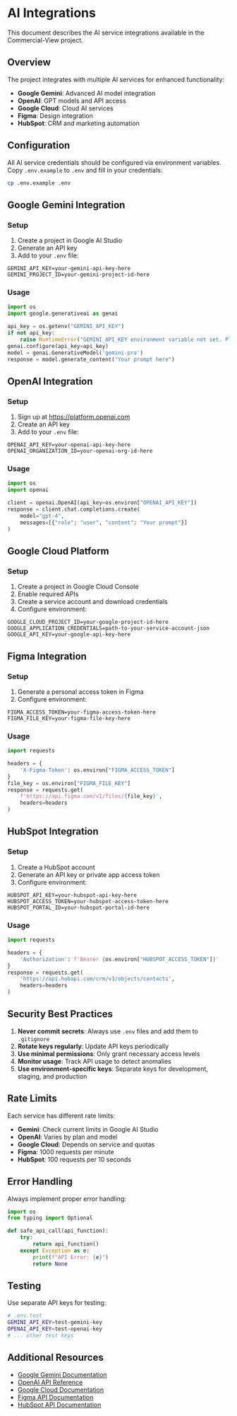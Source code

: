 # AI Integrations

This document describes the AI service integrations available in the Commercial-View project.

## Overview

The project integrates with multiple AI services for enhanced functionality:

- **Google Gemini**: Advanced AI model integration
- **OpenAI**: GPT models and API access
- **Google Cloud**: Cloud AI services
- **Figma**: Design integration
- **HubSpot**: CRM and marketing automation

## Configuration

All AI service credentials should be configured via environment variables. Copy `.env.example` to `.env` and fill in your credentials:

```bash
cp .env.example .env
```

## Google Gemini Integration

### Setup

1. Create a project in Google AI Studio
2. Generate an API key
3. Add to your `.env` file:

```env
GEMINI_API_KEY=your-gemini-api-key-here
GEMINI_PROJECT_ID=your-gemini-project-id-here
```

### Usage

```python
import os
import google.generativeai as genai

api_key = os.getenv("GEMINI_API_KEY")
if not api_key:
    raise RuntimeError("GEMINI_API_KEY environment variable not set. Please set it in your .env file.")
genai.configure(api_key=api_key)
model = genai.GenerativeModel('gemini-pro')
response = model.generate_content("Your prompt here")
```

## OpenAI Integration

### Setup

1. Sign up at https://platform.openai.com
2. Create an API key
3. Add to your `.env` file:

```env
OPENAI_API_KEY=your-openai-api-key-here
OPENAI_ORGANIZATION_ID=your-openai-org-id-here
```

### Usage

```python
import os
import openai

client = openai.OpenAI(api_key=os.environ["OPENAI_API_KEY"])
response = client.chat.completions.create(
    model="gpt-4",
    messages=[{"role": "user", "content": "Your prompt"}]
)
```

## Google Cloud Platform

### Setup

1. Create a project in Google Cloud Console
2. Enable required APIs
3. Create a service account and download credentials
4. Configure environment:

```env
GOOGLE_CLOUD_PROJECT_ID=your-google-project-id-here
GOOGLE_APPLICATION_CREDENTIALS=path-to-your-service-account-json
GOOGLE_API_KEY=your-google-api-key-here
```

## Figma Integration

### Setup

1. Generate a personal access token in Figma
2. Configure environment:

```env
FIGMA_ACCESS_TOKEN=your-figma-access-token-here
FIGMA_FILE_KEY=your-figma-file-key-here
```

### Usage

```python
import requests

headers = {
    'X-Figma-Token': os.environ["FIGMA_ACCESS_TOKEN"]
}
file_key = os.environ["FIGMA_FILE_KEY"]
response = requests.get(
    f'https://api.figma.com/v1/files/{file_key}',
    headers=headers
)
```

## HubSpot Integration

### Setup

1. Create a HubSpot account
2. Generate an API key or private app access token
3. Configure environment:

```env
HUBSPOT_API_KEY=your-hubspot-api-key-here
HUBSPOT_ACCESS_TOKEN=your-hubspot-access-token-here
HUBSPOT_PORTAL_ID=your-hubspot-portal-id-here
```

### Usage

```python
import requests

headers = {
    'Authorization': f'Bearer {os.environ["HUBSPOT_ACCESS_TOKEN"]}'
}
response = requests.get(
    'https://api.hubapi.com/crm/v3/objects/contacts',
    headers=headers
)
```

## Security Best Practices

1. **Never commit secrets**: Always use `.env` files and add them to `.gitignore`
2. **Rotate keys regularly**: Update API keys periodically
3. **Use minimal permissions**: Only grant necessary access levels
4. **Monitor usage**: Track API usage to detect anomalies
5. **Use environment-specific keys**: Separate keys for development, staging, and production

## Rate Limits

Each service has different rate limits:

- **Gemini**: Check current limits in Google AI Studio
- **OpenAI**: Varies by plan and model
- **Google Cloud**: Depends on service and quotas
- **Figma**: 1000 requests per minute
- **HubSpot**: 100 requests per 10 seconds

## Error Handling

Always implement proper error handling:

```python
import os
from typing import Optional

def safe_api_call(api_function):
    try:
        return api_function()
    except Exception as e:
        print(f"API Error: {e}")
        return None
```

## Testing

Use separate API keys for testing:

```bash
# .env.test
GEMINI_API_KEY=test-gemini-key
OPENAI_API_KEY=test-openai-key
# ... other test keys
```

## Additional Resources

- [Google Gemini Documentation](https://ai.google.dev/docs)
- [OpenAI API Reference](https://platform.openai.com/docs)
- [Google Cloud Documentation](https://cloud.google.com/docs)
- [Figma API Documentation](https://www.figma.com/developers/api)
- [HubSpot API Documentation](https://developers.hubspot.com/)
